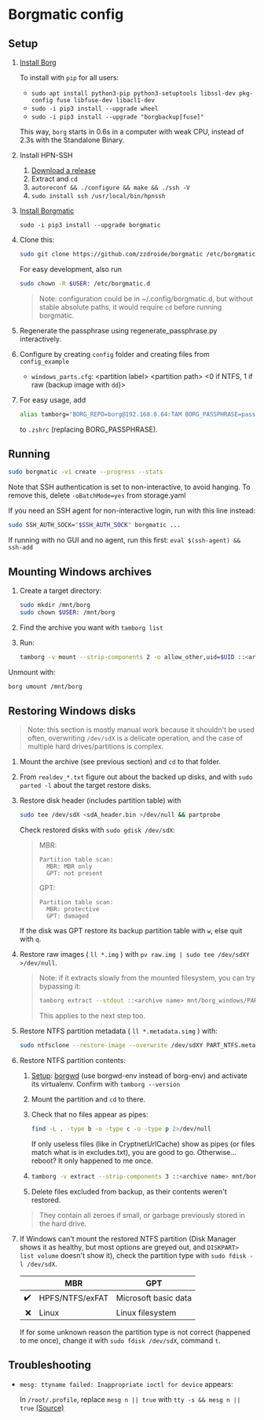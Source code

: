 # Borgmatic config

## Setup

1. [Install Borg](https://borgbackup.readthedocs.io/en/stable/installation.html)

    To install with `pip` for all users:
    - `sudo apt install python3-pip python3-setuptools libssl-dev pkg-config fuse libfuse-dev libacl1-dev`
    - `sudo -i pip3 install --upgrade wheel`
    - `sudo -i pip3 install --upgrade "borgbackup[fuse]"`

    This way, `borg` starts in 0.6s in a computer with weak CPU, instead of 2.3s with the Standalone Binary.

1. Install HPN-SSH
   1. [Download a release](https://github.com/rapier1/openssh-portable/releases)
   1. Extract and `cd`
   1. `autoreconf && ./configure && make && ./ssh -V`
   1. `sudo install ssh /usr/local/bin/hpnssh`

1. [Install Borgmatic](https://torsion.org/borgmatic/docs/how-to/set-up-backups/#installation)

   `sudo -i pip3 install --upgrade borgmatic`

1. Clone this:
    ```sh
    sudo git clone https://github.com/zzdroide/borgmatic /etc/borgmatic.d
    ```
    For easy development, also run
    ```sh
    sudo chown -R $USER: /etc/borgmatic.d
    ```
    > Note: configuration could be in ~/.config/borgmatic.d, but without stable absolute paths, it would require `cd` before running borgmatic.

1. Regenerate the passphrase using regenerate_passphrase.py interactively.

1. Configure by creating `config` folder and creating files from `config_example`
    - `windows_parts.cfg`: &lt;partition label> &lt;partition path> &lt;0 if NTFS, 1 if raw (backup image with `dd`)>

1. For easy usage, add
   ```sh
   alias tamborg="BORG_REPO=borg@192.168.0.64:TAM BORG_PASSPHRASE=pass BORG_RSH='hpnssh -oBatchMode=yes -oNoneEnabled=yes -oNoneSwitch=yes' borg"
   ```
   to `.zshrc` (replacing BORG_PASSPHRASE).


## Running

```sh
sudo borgmatic -v1 create --progress --stats
```

Note that SSH authentication is set to non-interactive, to avoid hanging. To remove this, delete `-oBatchMode=yes` from storage.yaml

If you need an SSH agent for non-interactive login, run with this line instead:
```sh
sudo SSH_AUTH_SOCK="$SSH_AUTH_SOCK" borgmatic ...
```
If running with no GUI and no agent, run this first: `eval $(ssh-agent) && ssh-add`

## Mounting Windows archives

1. Create a target directory:
    ```sh
    sudo mkdir /mnt/borg
    sudo chown $USER: /mnt/borg
    ```

1. Find the archive you want with `tamborg list`

1. Run:
    ```sh
    tamborg -v mount --strip-components 2 -o allow_other,uid=$UID ::<archive name> /mnt/borg
    ```

Unmount with:
```sh
borg umount /mnt/borg
```


## Restoring Windows disks

> Note: this section is mostly manual work because it shouldn't be used often, overwriting `/dev/sdX` is a delicate operation, and the case of multiple hard drives/partitions is complex.

1. Mount the archive (see previous section) and `cd` to that folder.

1. From `realdev_*.txt` figure out about the backed up disks, and with `sudo parted -l` about the target restore disks.

1. Restore disk header (includes partition table) with
    ```sh
    sudo tee /dev/sdX <sdA_header.bin >/dev/null && partprobe
    ```

    Check restored disks with `sudo gdisk /dev/sdX`:

    > MBR:
    > ```
    > Partition table scan:
    >   MBR: MBR only
    >   GPT: not present
    > ```
    > GPT:
    > ```
    > Partition table scan:
    >   MBR: protective
    >   GPT: damaged
    > ```

    If the disk was GPT restore its backup partition table with `w`, else quit with `q`.

1. Restore raw images ( `ll *.img` ) with `pv raw.img | sudo tee /dev/sdXY >/dev/null`.
    > Note: if it extracts slowly from the mounted filesystem, you can try bypassing it:
    > ```sh
    > tamborg extract --stdout ::<archive name> mnt/borg_windows/PART.img | pv | sudo tee /dev/sdXY >/dev/null
    > ```
    > This applies to the next step too.

1. Restore NTFS partition metadata ( `ll *.metadata.simg` ) with:
    ```sh
    sudo ntfsclone --restore-image --overwrite /dev/sdXY PART_NTFS.metadata.simg
    ```

1. Restore NTFS partition contents:

    1. [Setup](https://borgbackup.readthedocs.io/en/stable/installation.html#git-installation): [borgwd](https://github.com/zzdroide/borgwd) (use borgwd-env instead of borg-env) and activate its virtualenv. Confirm with `tamborg --version`

    1. Mount the partition and `cd` to there.

    1. Check that no files appear as pipes:
        ```sh
        find -L . -type b -o -type c -o -type p 2>/dev/null
        ```
        If only useless files (like in CryptnetUrlCache) show as pipes (or files match what is in excludes.txt), you are good to go. Otherwise... reboot? It only happened to me once.

    1. ```sh
       tamborg -v extract --strip-components 3 ::<archive name> mnt/borg_windows/PART_NTFS/
       ```

    1. Delete files excluded from backup, as their contents weren't restored.
    > They contain all zeroes if small, or garbage previously stored in the hard drive.

1. If Windows can't mount the restored NTFS partition (Disk Manager shows it as healthy, but most options are greyed out, and `DISKPART> list volume` doesn't show it), check the partition type with `sudo fdisk -l /dev/sdX`.

    |                    | MBR             | GPT                  |
    | ------------------:| --------------- | -------------------- |
    | :heavy_check_mark: | HPFS/NTFS/exFAT | Microsoft basic data |
    |                :x: | Linux           | Linux filesystem     |

    If for some unknown reason the partition type is not correct (happened to me once), change it with `sudo fdisk /dev/sdX`, command `t`.

## Troubleshooting

- `mesg: ttyname failed: Inappropriate ioctl for device` appears:

    In `/root/.profile`, replace `mesg n || true` with `tty -s && mesg n || true` [(Source)](https://superuser.com/questions/1160025/how-to-solve-ttyname-failed-inappropriate-ioctl-for-device-in-vagrant)
